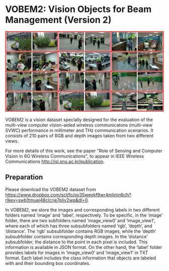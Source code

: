# VOBEM2: Vision Objects for Beam Management (Version 2)

![](fig4.jpg)

VOBEM2 is a vision dataset specially designed for the evaluation of the multi-view computer vision-aided wireless communicatons (multi-view SVWC) performance in millimeter and THz communication scenarios.
It consists of 210 pairs of RGB and depth images taken from two different views.

For more details of this work, see the paper "Role of Sensing and Computer Vision in 6G Wireless Communications", to appear in IEEE Wireless Communications http://isl.snu.ac.kr/publication.

## Preparation
Please download the VOBEM2 dataset from https://www.dropbox.com/scl/fo/oy35weokf9wr4mlinin6r/h?rlkey=swb1tmuej48clcrie7pljy2wp&dl=0.

In VOBEM2, we store the images and corresponding labels in two different folders named ‘image’ and ‘label’, respectively. To be specific, in the ‘image’ folder, there are two subfolders named ‘image_view0’ and ‘image_view1’, where each of which has three subsubfolders named ‘rgb’, ‘depth’, and ‘distance’. The ‘rgb’ subsubfolder contains RGB images, while the ‘depth’ subsubfolder contains corresponding depth images. In the ‘distance’ subsubfolder, the distance to the point in each pixel is included. This information is available in JSON format. On the other hand, the ‘label’ folder provides labels for images in ‘image_view0’ and ‘image_view1’ in TXT format. Each label includes the class information that objects are labeled with and their bounding box coordinates.
